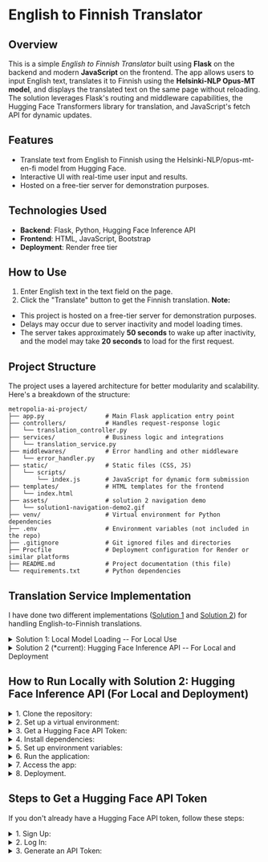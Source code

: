 # English to Finnish Translator

## Overview
This is a simple *English to Finnish Translator* built using **Flask** on the backend and modern **JavaScript** on the frontend. The app allows users to input English text, translates it to Finnish using the **Helsinki-NLP Opus-MT model**, and displays the translated text on the same page without reloading. The solution leverages Flask's routing and middleware capabilities, the Hugging Face Transformers library for translation, and JavaScript's fetch API for dynamic updates.

## Features
- Translate text from English to Finnish using the Helsinki-NLP/opus-mt-en-fi model from Hugging Face.
- Interactive UI with real-time user input and results.
- Hosted on a free-tier server for demonstration purposes.

## Technologies Used
- **Backend**: Flask, Python, Hugging Face Inference API
- **Frontend**: HTML, JavaScript, Bootstrap
- **Deployment**: Render free tier

## How to Use
1. Enter English text in the text field on the page.
2. Click the "Translate" button to get the Finnish translation.
**Note:**
- This project is hosted on a free-tier server for demonstration purposes.
- Delays may occur due to server inactivity and model loading times.
- The server takes approximately **50 seconds** to wake up after inactivity, and the model may take **20 seconds** to load for the first request.

## Project Structure
The project uses a layered architecture for better modularity and scalability.
Here's a breakdown of the structure:

```
metropolia-ai-project/
├── app.py                 # Main Flask application entry point
├── controllers/           # Handles request-response logic
│   └── translation_controller.py
├── services/              # Business logic and integrations
│   └── translation_service.py
├── middlewares/           # Error handling and other middleware
│   └── error_handler.py
├── static/                # Static files (CSS, JS)
│   └── scripts/
│       └── index.js       # JavaScript for dynamic form submission
├── templates/             # HTML templates for the frontend
│   └── index.html
├── assets/                # solution 2 navigation demo
│   └── solution1-navigation-demo2.gif
├── venv/                  # Virtual environment for Python dependencies
├── .env                   # Environment variables (not included in the repo)
├── .gitignore             # Git ignored files and directories
├── Procfile               # Deployment configuration for Render or similar platforms
├── README.md              # Project documentation (this file)
└── requirements.txt       # Python dependencies
```

## Translation Service Implementation

I have done two different implementations ([Solution 1](https://github.com/ElenaCoder/metropolia-ai-project-local) and [Solution 2](https://github.com/ElenaCoder/metropolia-ai-project)) for handling English-to-Finnish translations.
<details>

<summary>Solution 1: Local Model Loading -- For Local Use</summary>
This solution uses the Helsinki-NLP/opus-mt-en-fi translation model from Hugging Face by loading it locally via the transformers library.

**Advantages:**
- No reliance on external APIs.
- Ideal for local development on machines with sufficient memory.

**Limitations:**
- Memory-intensive and cannot be deployed on free-tier platforms like Render.
- Requires downloading and initializing the entire model on the local machine.

</details>

<details>
<summary>Solution 2 (*current): Hugging Face Inference API -- For Local and Deployment</summary>
This solution utilizes the Hugging Face Inference API, offloading the translation model to Hugging Face’s servers.

**Advantages:**
- Lightweight and works well on platforms with limited memory, such as free-tier Render deployments.
- Can be deployed and accessed remotely.

**Limitations:**
- Depends on the availability and performance of the Hugging Face API.
- Requires a valid Hugging Face API token.

</details>


## How to Run Locally with Solution 2: Hugging Face Inference API (For Local and Deployment)

<details>

<summary>1. Clone the repository:</summary>

```
git clone https://github.com/ElenaCoder/metropolia-ai-project.git
cd metropolia-ai-project
```
</details>

<details>

<summary>2. Set up a virtual environment:</summary>

```
python -m venv venv
source venv/Scripts/activate  # Windows
# or
source venv/bin/activate      # macOS/Linux
```
</details>

<details>

<summary>3. Get a Hugging Face API Token:</summary>

If you don’t already have a token, follow these steps:
- Sign up or log in to [Hugging Face](https://huggingface.co/).
- Generate an API token in your account settings under Access Tokens.
- Save the token in a .env file in the project root as follows:
```
HUGGING_FACE_API_TOKEN=your_api_token_here
```
For detailed steps, refer to the section **Steps to Get a Hugging Face API Token.**
</details>

<details>

<summary>4. Install dependencies:</summary>

```
pip install -r requirements.txt
```
</details>

<details>

<summary>5. Set up environment variables:</summary>

  - Create a `.env` file in the root directory.
  - Add your Hugging Face API token: `HUGGING_FACE_API_TOKEN=your_token_here`

</details>

<details>

<summary>6. Run the application:</summary>

```
python app.py
```
</details>

<details>

<summary>7. Access the app:</summary>
Open `http://127.0.0.1:5000` in your browser.

</details>

<details>

<summary>8. Deployment.</summary>

 The app is deployed on Render's free tier. You can access the live demo here:[English-to-Finnish Translator Web App](https://metropolia-ai-project.onrender.com/)

 </details>


## Steps to Get a Hugging Face API Token
If you don't already have a Hugging Face API token, follow these steps:
<details>

<summary>1. Sign Up:</summary>

- Go to Hugging Face and create a free account if you don't already have one.
</details>

<details>

<summary>2. Log In:</summary>

- Log in to your Hugging Face account.

</details>

<details>

<summary>3. Generate an API Token:</summary>

- Navigate to your account settings by clicking your profile picture in the top-right corner of the Hugging Face website.
- Select **Access Tokens** from the menu.
- Click **New Token** to generate a token.
  - Provide a name for the token (e.g., "Metropolia-AI-Project").
  - Set the role to read.
- Copy the generated token.



<details>

<summary>4. Save the Token:</summary>

- Create a file named .env in the project root directory if it doesn’t already exist.
- Add the following line to the `.env` file:
```
HUGGING_FACE_API_TOKEN=your_api_token_here
```
Replace **your_api_token_here** with the token you copied in the previous step.



<details>

<summary>5. Test the Token:</summary>

- Ensure the token is working by running the project:
```
python app.py
```
</details>


## Known Limitations
 - **Server delays:** Hosted on a free-tier server, which may cause delays after inactivity (~50 seconds).
 - **Model loading time:** The translation model takes ~20 seconds to load for the first request.

## Contact
For questions or feedback, feel free to reach out:
 - [GitHub: ElenaCoder](https://github.com/ElenaCoder)
 - [LinkedIn: Elena Golovanova](https://www.linkedin.com/in/elena-golovanova/)
